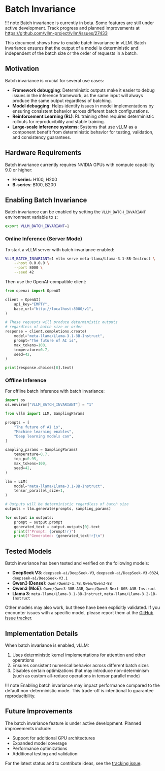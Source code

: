 # Batch Invariance

!!! note
    Batch invariance is currently in beta. Some features are still under active development.
    Track progress and planned improvements at <https://github.com/vllm-project/vllm/issues/27433>

This document shows how to enable batch invariance in vLLM. Batch invariance ensures that the output of a model is deterministic and independent of the batch size or the order of requests in a batch.

## Motivation

Batch invariance is crucial for several use cases:

- **Framework debugging**: Deterministic outputs make it easier to debug issues in the inference framework, as the same input will always produce the same output regardless of batching.
- **Model debugging**: Helps identify issues in model implementations by ensuring consistent behavior across different batch configurations.
- **Reinforcement Learning (RL)**: RL training often requires deterministic rollouts for reproducibility and stable training.
- **Large-scale inference systems**: Systems that use vLLM as a component benefit from deterministic behavior for testing, validation, and consistency guarantees.

## Hardware Requirements

Batch invariance currently requires NVIDIA GPUs with compute capability 9.0 or higher:

- **H-series**: H100, H200
- **B-series**: B100, B200

## Enabling Batch Invariance

Batch invariance can be enabled by setting the `VLLM_BATCH_INVARIANT` environment variable to `1`:

```bash
export VLLM_BATCH_INVARIANT=1
```

### Online Inference (Server Mode)

To start a vLLM server with batch invariance enabled:

```bash
VLLM_BATCH_INVARIANT=1 vllm serve meta-llama/Llama-3.1-8B-Instruct \
    --host 0.0.0.0 \
    --port 8000 \
    --seed 42
```

Then use the OpenAI-compatible client:

```python
from openai import OpenAI

client = OpenAI(
    api_key="EMPTY",
    base_url="http://localhost:8000/v1",
)

# These requests will produce deterministic outputs
# regardless of batch size or order
response = client.completions.create(
    model="meta-llama/Llama-3.1-8B-Instruct",
    prompt="The future of AI is",
    max_tokens=100,
    temperature=0.7,
    seed=42,
)

print(response.choices[0].text)
```

### Offline Inference

For offline batch inference with batch invariance:

```python
import os
os.environ["VLLM_BATCH_INVARIANT"] = "1"

from vllm import LLM, SamplingParams

prompts = [
    "The future of AI is",
    "Machine learning enables",
    "Deep learning models can",
]

sampling_params = SamplingParams(
    temperature=0.7,
    top_p=0.95,
    max_tokens=100,
    seed=42,
)

llm = LLM(
    model="meta-llama/Llama-3.1-8B-Instruct",
    tensor_parallel_size=1,
)

# Outputs will be deterministic regardless of batch size
outputs = llm.generate(prompts, sampling_params)

for output in outputs:
    prompt = output.prompt
    generated_text = output.outputs[0].text
    print(f"Prompt: {prompt!r}")
    print(f"Generated: {generated_text!r}\n")
```

## Tested Models

Batch invariance has been tested and verified on the following models:

- **DeepSeek V3**: `deepseek-ai/DeepSeek-V3`, `deepseek-ai/DeepSeek-V3-0324`, `deepseek-ai/DeepSeek-V3.1`
- **Qwen3 (Dense)**: `Qwen/Qwen3-1.7B`, `Qwen/Qwen3-8B`
- **Qwen3 (MoE)**: `Qwen/Qwen3-30B-A3B`, `Qwen/Qwen3-Next-80B-A3B-Instruct`
- **Llama 3**: `meta-llama/Llama-3.1-8B-Instruct`, `meta-llama/Llama-3.2-1B-Instruct`

Other models may also work, but these have been explicitly validated. If you encounter issues with a specific model, please report them at the [GitHub issue tracker](https://github.com/vllm-project/vllm/issues/27433).

## Implementation Details

When batch invariance is enabled, vLLM:

1. Uses deterministic kernel implementations for attention and other operations
2. Ensures consistent numerical behavior across different batch sizes
3. Disables certain optimizations that may introduce non-determinism (such as custom all-reduce operations in tensor parallel mode)

!!! note
    Enabling batch invariance may impact performance compared to the default non-deterministic mode. This trade-off is intentional to guarantee reproducibility.

## Future Improvements

The batch invariance feature is under active development. Planned improvements include:

- Support for additional GPU architectures
- Expanded model coverage
- Performance optimizations
- Additional testing and validation

For the latest status and to contribute ideas, see the [tracking issue](https://github.com/vllm-project/vllm/issues/27433).
